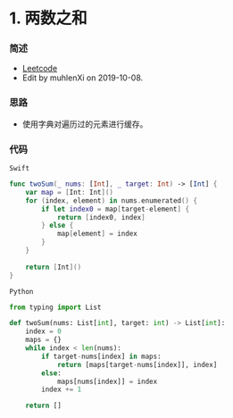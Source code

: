 # 1. 两数之和


### 简述

- [Leetcode](https://leetcode-cn.com/problems/two-sum/)
- Edit by muhlenXi on 2019-10-08.

### 思路

- 使用字典对遍历过的元素进行缓存。

### 代码

`Swift`

```swift
func twoSum(_ nums: [Int], _ target: Int) -> [Int] {
    var map = [Int: Int]()
    for (index, element) in nums.enumerated() {
        if let index0 = map[target-element] {
            return [index0, index]
        } else {
            map[element] = index
        }
    }
    
    return [Int]()
}
```

`Python`

```python
from typing import List

def twoSum(nums: List[int], target: int) -> List[int]:
    index = 0
    maps = {}
    while index < len(nums):
        if target-nums[index] in maps:
            return [maps[target-nums[index]], index]
        else:
            maps[nums[index]] = index
        index += 1

    return []
```